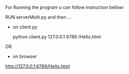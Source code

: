 For Running the program u can follow instruction bellow:

RUN serverMulti.py and then ...

- on client.py

  python client.py 127.0.0.1 6789 /Hello.html

OR

- on browser

http://127.0.0.1:6789/Hello.html
